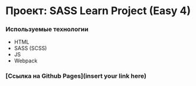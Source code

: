 # Проект: SASS Learn Project (Easy 4)


### Используемые технологии
- HTML
- SASS (SCSS)
- JS
- Webpack


### [Ссылка на Github Pages](insert your link here)
